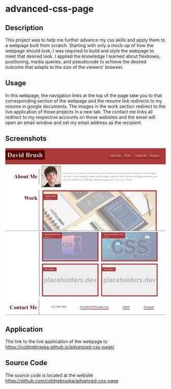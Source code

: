 # advanced-css-page

## Description
This project was to help me further advance my css skills and apply them to a webpage built from scratch. Starting with only a mock-up of how the webpage should look, I was required to build and style the webpage to meet that desired look. I applied the knowledge I learned about flexboxes, positioning, media queries, and pseudocode to achieve the desired outcome that adapts to the size of the viewers' browser.

## Usage
In this webpage, the navigation links at the top of the page take you to that corresponding section of the webpage and the resume link redirects to my resume in google documents. The images in the work section redirect to the live application of those projects in a new tab. The contact me links all redirect to my respective accounts on those websites and the email will open an email window and set my email address as the recipient.

## Screenshots
![Alt text](./assets/images/image.png)
![Alt text](./assets/images/image-1.png)

## Application
The link to the live application of the webpage is: https://coldnebraska.github.io/advanced-css-page/ 

## Source Code
The source code is located at the website https://github.com/coldnebraska/advanced-css-page 
